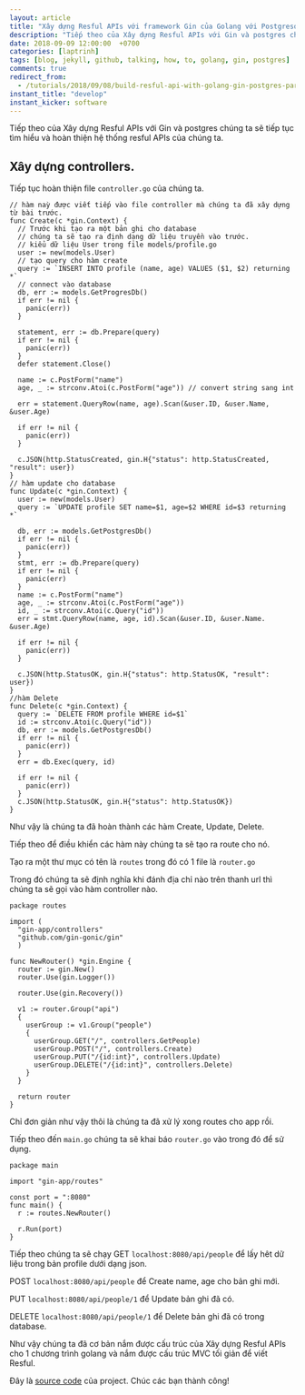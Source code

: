 ```yaml
---
layout: article
title: "Xây dựng Resful APIs với framework Gin của Golang với Postgresql Phần 2."
description: "Tiếp theo của Xây dựng Resful APIs với Gin và postgres chúng ta sẽ tiếp tục tìm hiểu và hoàn thiện hệ thống resful APIs của chúng ta."
date: 2018-09-09 12:00:00  +0700
categories: [laptrinh]
tags: [blog, jekyll, github, talking, how, to, golang, gin, postgres]
comments: true
redirect_from:
  - /tutorials/2018/09/08/build-resful-api-with-golang-gin-postgres-part-2/
instant_title: "develop"
instant_kicker: software
---
```


Tiếp theo của Xây dựng Resful APIs với Gin và postgres chúng ta sẽ tiếp tục tìm hiểu và hoàn thiện hệ thống resful APIs của chúng ta.

## Xây dựng controllers.

Tiếp tục hoàn thiện file `controller.go` của chúng ta.

```golang
// hàm naỳ được viết tiếp vào file controller mà chúng ta đã xây dựng từ bài trước.
func Create(c *gin.Context) {
  // Trước khi tạo ra một bản ghi cho database
  // chúng ta sẽ tạo ra định dạng dữ liệu truyền vào trước.
  // kiêủ dữ liệu User trong file models/profile.go
  user := new(models.User)
  // tạo query cho hàm create
  query := `INSERT INTO profile (name, age) VALUES ($1, $2) returning *`
  // connect vào database
  db, err := models.GetProgresDb()
  if err != nil {
    panic(err))
  }

  statement, err := db.Prepare(query)
  if err != nil {
    panic(err))
  }
  defer statement.Close()

  name := c.PostForm("name")
  age, _ := strconv.Atoi(c.PostForm("age")) // convert string sang int

  err = statement.QueryRow(name, age).Scan(&user.ID, &user.Name, &user.Age)

  if err != nil {
    panic(err))
  }

  c.JSON(http.StatusCreated, gin.H{"status": http.StatusCreated, "result": user})
}
// hàm update cho database
func Update(c *gin.Context) {
  user := new(models.User)
  query := `UPDATE profile SET name=$1, age=$2 WHERE id=$3 returning *`

  db, err := models.GetPostgresDb()
  if err != nil {
    panic(err))
  }
  stmt, err := db.Prepare(query)
  if err != nil {
    panic(err)
  }
  name := c.PostForm("name")
  age, _ := strconv.Atoi(c.PostForm("age"))
  id, _ := strconv.Atoi(c.Query("id"))
  err = stmt.QueryRow(name, age, id).Scan(&user.ID, &user.Name. &user.Age)

  if err != nil {
    panic(err))
  }

  c.JSON(http.StatusOK, gin.H{"status": http.StatusOK, "result": user})
}
//hàm Delete
func Delete(c *gin.Context) {
  query := `DELETE FROM profile WHERE id=$1`
  id := strconv.Atoi(c.Query("id"))
  db, err := models.GetPostgresDb()
  if err != nil {
    panic(err))
  }
  err = db.Exec(query, id)

  if err != nil {
    panic(err))
  }
  c.JSON(http.StatusOK, gin.H{"status": http.StatusOK})
}
```

Như vậy là chúng ta đã hoàn thành các hàm Create, Update, Delete.

Tiếp theo để điều khiển các hàm này chúng ta sẽ tạo ra route cho nó.

Tạo ra một thư mục có tên là `routes` trong đó có 1 file là `router.go`

Trong đó chúng ta sẽ định nghĩa khi đánh địa chỉ nào trên thanh url thì chúng ta sẽ gọi vào hàm controller nào.

```golang
package routes

import (
  "gin-app/controllers"
  "github.com/gin-gonic/gin"
  )

func NewRouter() *gin.Engine {
  router := gin.New()
  router.Use(gin.Logger())

  router.Use(gin.Recovery())

  v1 := router.Group("api")
  {
    userGroup := v1.Group("people")
    {
      userGroup.GET("/", controllers.GetPeople)
      userGroup.POST("/", controllers.Create)
      userGroup.PUT("/{id:int}", controllers.Update)
      userGroup.DELETE("/{id:int}", controllers.Delete)
    }
  }

  return router
}
```

Chỉ đơn giản như vậy thôi là chúng ta đã xử lý xong routes cho app rồi.

Tiếp theo đến `main.go` chúng ta sẽ khai báo `router.go` vào trong đó để sử dụng.

```golang
package main

import "gin-app/routes"

const port = ":8080"
func main() {
  r := routes.NewRouter()

  r.Run(port)
}
```

Tiếp theo chúng ta sẽ chạy GET `localhost:8080/api/people` để lấy hêt dữ liệu trong bản profile dưới dạng json.

POST `localhost:8080/api/people` để Create name, age cho bản ghi mới.

PUT `localhost:8080/api/people/1` để Update bản ghi đã có.

DELETE `localhost:8080/api/people/1` để Delete bản ghi đã có trong database.

Như vậy chúng ta đã cơ bản nắm được cấu trúc của Xây dựng Resful APIs cho 1 chương trình golang và nắm được cấu trúc MVC tối giản để viết Resful.

Đây là [source code](https://github.com/TuyenGa/golang-resful-api-postgres.git) của project.
Chúc các bạn thành công!